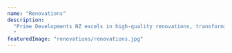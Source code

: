 ```yaml
---
name: "Renovations"
description:
  "Prime Developments NZ excels in high-quality renovations, transforming spaces with expertise and attention to detail. Their team collaborates closely with clients to deliver innovative and practical renovations that exceed expectations, whether for residential, commercial, or heritage properties. From stunning kitchen upgrades to complete home transformations, Prime Developments NZ creates functional and beautiful spaces tailored to each client's needs. Their comprehensive renovation services encompass various areas of the home, ensuring a cohesive and stylish result. With a focus on creativity and customer satisfaction, Prime Developments NZ is a trusted choice for top-tier renovation services in New Zealand, skillfully enhancing living spaces to reflect modern lifestyles and personal tastes.
  "
featuredImage: "renovations/renovations.jpg"
---
```

